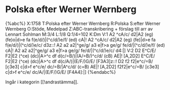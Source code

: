 # Polska efter Werner Wernberg

{%abc%}
X:1758
T:Polska efter Werner Wernberg
R:Polska
S:efter Werner Wernberg
O:Stöde, Medelpad
Z:ABC-transkribering + förslag till arr av Lennart Sohlman
M:3/4
L:1/8
Q:1/4=102
K:Dm
V:1
A2 ^cA/c/ d2|A2 (eg) (fe)o|d>e fa f(e/d/)|(^c/d/)e/f/ (ed) cA|!
A2 ^cA/c/ d2|A2 (eg) (fe)|d>e fa f(e/d/)|(^c/d/)e/c/ d3z::!
A2 a2 a2|^ge/g/ a3 e|f>a ge/g/ fe/d/|(^c/d/)e/f/ (ed) cA|!
A2 a2 a2|^ge/g/ a3 e|f>a ge/g/ fe/d/|(^c/d/)e/c/ d4:|]
V:2
D2 E^C/E/ F2|E2 (^ce) (dc)|A>^c df d(c/=B/)|(A/=B/)^c/d/ (cB) AE|!
[A,2D2] E^C/E/ F2|E2 (^ce) (dc)|A>^c df d(c/A/)|(E/F/)G/E/ [F3A3]z::!
D2 f2 f2|e^c/=B/ [c3e3] c|d>f e^c/e/ dc/=B/|A^c/d/ (c=B) AE|!
[A,2D2] f2f2|e^c/=B/ [c3e3] c|d>f e^c/e/ dc/A/|(E/F/)G/E/ [F4A4]:|]
{%endabc%}

Ingår i kategorin [[!andrastämma]].

